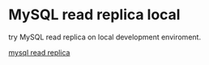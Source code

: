# MySQL read replica local

try MySQL read replica on local development enviroment.

[mysql read replica](https://www.seeds-std.co.jp/blog/creators/2020-12-17-145757/)